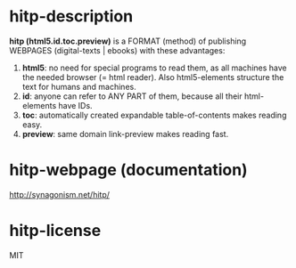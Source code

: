 hitp-description
====
**hitp (html5.id.toc.preview)** is a FORMAT (method) of publishing WEBPAGES (digital-texts | ebooks) with these advantages:

1. **html5**: no need for special programs to read them, as all machines have the needed browser (= html reader). Also html5-elements structure the text for humans and machines.
2. **id**: anyone can refer to ANY PART of them, because all their html-elements have IDs.
3. **toc**: automatically created expandable table-of-contents makes reading easy. 
4. **preview**: same domain link-preview makes reading fast. 

hitp-webpage (documentation)
===
http://synagonism.net/hitp/

hitp-license
===
MIT
